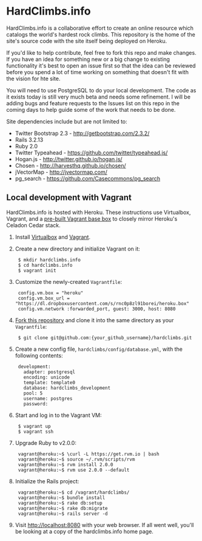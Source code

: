 HardClimbs.info
==========

HardClimbs.info is a collaborative effort to create an online resource which catalogs the world's hardest rock climbs.  This repository is the home of the site's source code with the site itself being deployed on Heroku.

If you'd like to help contribute, feel free to fork this repo and make changes.  If you have an idea for something new or a big change to existing functionality it's best to open an issue first so that the idea can be reviewed before you spend a lot of time working on something that doesn't fit with the vision for hte site.

You will need to use PostgreSQL to do your local development.  The code as it exists today is still very much beta and needs some refinement.  I will be adding bugs and feature requests to the Issues list on this repo in the coming days to help guide some of the work that needs to be done.

Site dependencies include but are not limited to:

* Twitter Bootstrap 2.3 - http://getbootstrap.com/2.3.2/
* Rails 3.2.13
* Ruby 2.0
* Twitter Typeahead - https://github.com/twitter/typeahead.js/
* Hogan.js - http://twitter.github.io/hogan.js/
* Chosen - http://harvesthq.github.io/chosen/
* jVectorMap - http://jvectormap.com/
* pg_search - https://github.com/Casecommons/pg_search

Local development with Vagrant
-----

HardClimbs.info is hosted with Heroku. These instructions use Virtualbox, Vagrant, and a [pre-built Vagrant base box](https://github.com/ejholmes/vagrant-heroku) to closely mirror Heroku's Celadon Cedar stack.

1. Install [Virtualbox](https://www.virtualbox.org/) and [Vagrant](http://www.vagrantup.com/).

2. Create a new directory and initialize Vagrant on it:

        $ mkdir hardclimbs.info
        $ cd hardclimbs.info
        $ vagrant init

3. Customize the newly-created `Vagrantfile`:

        config.vm.box = "heroku"
        config.vm.box_url = "https://dl.dropboxusercontent.com/s/rnc0p8zl91borei/heroku.box"
        config.vm.network :forwarded_port, guest: 3000, host: 8080

4. [Fork this repository](https://github.com/Dhaulagiri/hardclimbs/fork) and clone it into the same directory as your `Vagrantfile`:

        $ git clone git@github.com:{your_github_username}/hardclimbs.git

5. Create a new config file, `hardclimbs/config/database.yml`, with the following contents:

        development:
          adapter: postgresql
          encoding: unicode
          template: template0
          database: hardclimbs_development
          pool: 5
          username: postgres
          password:

6. Start and log in to the Vagrant VM:
        
        $ vagrant up
        $ vagrant ssh
        
7. Upgrade Ruby to v2.0.0:

        vagrant@heroku:~$ \curl -L https://get.rvm.io | bash
        vagrant@heroku:~$ source ~/.rvm/scripts/rvm
        vagrant@heroku:~$ rvm install 2.0.0
        vagrant@heroku:~$ rvm use 2.0.0 --default

8. Initialize the Rails project:

        vagrant@heroku:~$ cd /vagrant/hardclimbs/
        vagrant@heroku:~$ bundle install
        vagrant@heroku:~$ rake db:setup
        vagrant@heroku:~$ rake db:migrate
        vagrant@heroku:~$ rails server -d

9. Visit [http://localhost:8080](http://localhost:8080) with your web browser. If all went well, you'll be looking at a copy of the hardclimbs.info home page.
